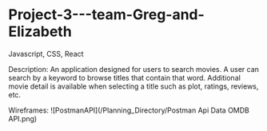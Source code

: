 # Project-3---team-Greg-and-Elizabeth

Javascript, CSS, React

Description:
An application designed for users to search movies. A user can search by a keyword to browse titles that contain that word. Additional movie detail is available when selecting a title such as plot, ratings, reviews, etc.

Wireframes:
![PostmanAPI](/Planning_Directory/Postman Api Data OMDB API.png)

